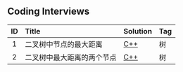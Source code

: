 ## Coding Interviews

| ID | Title | Solution  | Tag |
|:---:|:---|---|---|
|1|二叉树中节点的最大距离|[C++](./Solution/001/findMaxLen.cpp)|树|
|2|二叉树中最大距离的两个节点|[C++](./Solution/002/findMaxLenNode.cpp)|树|



